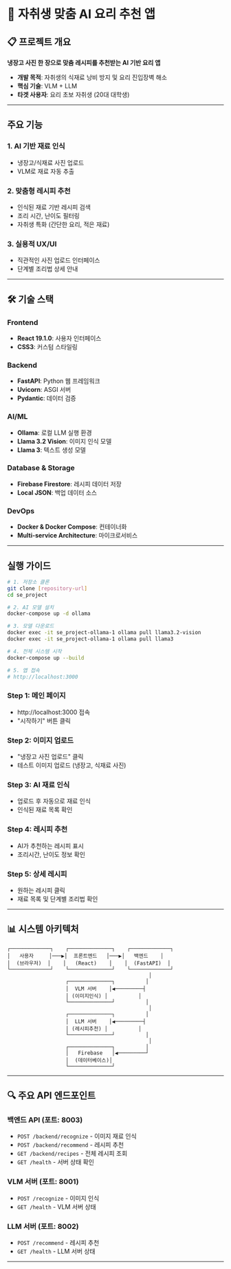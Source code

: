 # 🍳 자취생 맞춤 AI 요리 추천 앱

## 📋 프로젝트 개요

**냉장고 사진 한 장으로 맞춤 레시피를 추천받는 AI 기반 요리 앱**

- **개발 목적**: 자취생의 식재료 낭비 방지 및 요리 진입장벽 해소
- **핵심 기술**: VLM + LLM
- **타겟 사용자**: 요리 초보 자취생 (20대 대학생)

---

## 주요 기능

### 1. **AI 기반 재료 인식**
- 냉장고/식재료 사진 업로드
- VLM로 재료 자동 추출

### 2. **맞춤형 레시피 추천**
- 인식된 재료 기반 레시피 검색
- 조리 시간, 난이도 필터링
- 자취생 특화 (간단한 요리, 적은 재료)

### 3. **실용적 UX/UI**
- 직관적인 사진 업로드 인터페이스
- 단계별 조리법 상세 안내

---

## 🛠️ 기술 스택

### Frontend
- **React 19.1.0**: 사용자 인터페이스
- **CSS3**: 커스텀 스타일링

### Backend
- **FastAPI**: Python 웹 프레임워크
- **Uvicorn**: ASGI 서버
- **Pydantic**: 데이터 검증

### AI/ML
- **Ollama**: 로컬 LLM 실행 환경
- **Llama 3.2 Vision**: 이미지 인식 모델
- **Llama 3**: 텍스트 생성 모델

### Database & Storage
- **Firebase Firestore**: 레시피 데이터 저장
- **Local JSON**: 백업 데이터 소스

### DevOps
- **Docker & Docker Compose**: 컨테이너화
- **Multi-service Architecture**: 마이크로서비스

---

## 실행 가이드

```bash
# 1. 저장소 클론
git clone [repository-url]
cd se_project

# 2. AI 모델 설치
docker-compose up -d ollama

# 3. 모델 다운로드
docker exec -it se_project-ollama-1 ollama pull llama3.2-vision
docker exec -it se_project-ollama-1 ollama pull llama3

# 4. 전체 시스템 시작
docker-compose up --build

# 5. 앱 접속
# http://localhost:3000
```

### **Step 1: 메인 페이지**
- http://localhost:3000 접속
- "시작하기" 버튼 클릭

### **Step 2: 이미지 업로드**
- "냉장고 사진 업로드" 클릭
- 테스트 이미지 업로드 (냉장고, 식재료 사진)

### **Step 3: AI 재료 인식**
- 업로드 후 자동으로 재료 인식
- 인식된 재료 목록 확인

### **Step 4: 레시피 추천**
- AI가 추천하는 레시피 표시
- 조리시간, 난이도 정보 확인

### **Step 5: 상세 레시피**
- 원하는 레시피 클릭
- 재료 목록 및 단계별 조리법 확인

---

## 📊 시스템 아키텍처

```
┌─────────────┐    ┌──────────────┐    ┌─────────────┐
│   사용자     │───▶│  프론트엔드   │───▶│   백엔드    │
│  (브라우저)  │    │   (React)    │    │  (FastAPI)  │
└─────────────┘    └──────────────┘    └─────────────┘
                                              │
                   ┌──────────────┐          │
                   │  VLM 서버    │◀─────────┤
                   │ (이미지인식) │          │
                   └──────────────┘          │
                                              │
                   ┌──────────────┐          │
                   │  LLM 서버    │◀─────────┤
                   │ (레시피추천) │          │
                   └──────────────┘          │
                                              │
                   ┌──────────────┐          │
                   │   Firebase   │◀─────────┘
                   │  (데이터베이스)│
                   └──────────────┘
```

---

## 🔍 주요 API 엔드포인트

### 백엔드 API (포트: 8003)
- `POST /backend/recognize` - 이미지 재료 인식
- `POST /backend/recommend` - 레시피 추천
- `GET /backend/recipes` - 전체 레시피 조회
- `GET /health` - 서버 상태 확인

### VLM 서버 (포트: 8001)
- `POST /recognize` - 이미지 인식
- `GET /health` - VLM 서버 상태

### LLM 서버 (포트: 8002)
- `POST /recommend` - 레시피 추천
- `GET /health` - LLM 서버 상태

---
